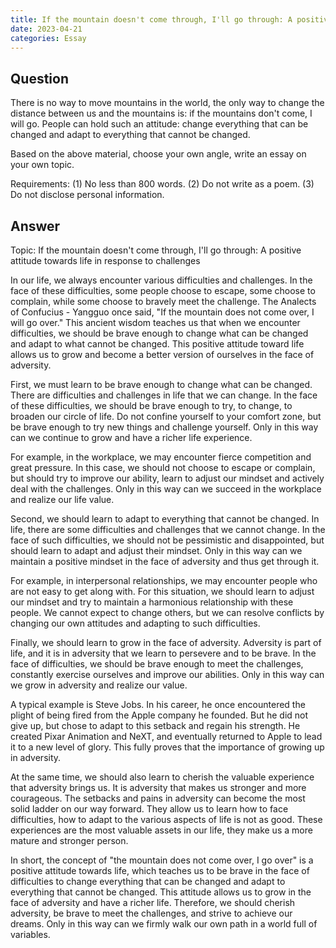 ```yaml
---
title: If the mountain doesn't come through, I'll go through: A positive attitude towards life in response to challenges
date: 2023-04-21
categories: Essay
---
```


## Question

There is no way to move mountains in the world, the only way to change the distance between us and the mountains is: if the mountains don't come, I will go. People can hold such an attitude: change everything that can be changed and adapt to everything that cannot be changed.

Based on the above material, choose your own angle, write an essay on your own topic.

Requirements: (1) No less than 800 words. (2) Do not write as a poem. (3) Do not disclose personal information.

## Answer

Topic: If the mountain doesn't come through, I'll go through: A positive attitude towards life in response to challenges

In our life, we always encounter various difficulties and challenges. In the face of these difficulties, some people choose to escape, some choose to complain, while some choose to bravely meet the challenge. The Analects of Confucius - Yangguo once said, "If the mountain does not come over, I will go over." This ancient wisdom teaches us that when we encounter difficulties, we should be brave enough to change what can be changed and adapt to what cannot be changed. This positive attitude toward life allows us to grow and become a better version of ourselves in the face of adversity.

First, we must learn to be brave enough to change what can be changed. There are difficulties and challenges in life that we can change. In the face of these difficulties, we should be brave enough to try, to change, to broaden our circle of life. Do not confine yourself to your comfort zone, but be brave enough to try new things and challenge yourself. Only in this way can we continue to grow and have a richer life experience.

For example, in the workplace, we may encounter fierce competition and great pressure. In this case, we should not choose to escape or complain, but should try to improve our ability, learn to adjust our mindset and actively deal with the challenges. Only in this way can we succeed in the workplace and realize our life value.

Second, we should learn to adapt to everything that cannot be changed. In life, there are some difficulties and challenges that we cannot change. In the face of such difficulties, we should not be pessimistic and disappointed, but should learn to adapt and adjust their mindset. Only in this way can we maintain a positive mindset in the face of adversity and thus get through it.

For example, in interpersonal relationships, we may encounter people who are not easy to get along with. For this situation, we should learn to adjust our mindset and try to maintain a harmonious relationship with these people. We cannot expect to change others, but we can resolve conflicts by changing our own attitudes and adapting to such difficulties.

Finally, we should learn to grow in the face of adversity. Adversity is part of life, and it is in adversity that we learn to persevere and to be brave. In the face of difficulties, we should be brave enough to meet the challenges, constantly exercise ourselves and improve our abilities. Only in this way can we grow in adversity and realize our value.

A typical example is Steve Jobs. In his career, he once encountered the plight of being fired from the Apple company he founded. But he did not give up, but chose to adapt to this setback and regain his strength. He created Pixar Animation and NeXT, and eventually returned to Apple to lead it to a new level of glory. This fully proves that the importance of growing up in adversity.

At the same time, we should also learn to cherish the valuable experience that adversity brings us. It is adversity that makes us stronger and more courageous. The setbacks and pains in adversity can become the most solid ladder on our way forward. They allow us to learn how to face difficulties, how to adapt to the various aspects of life is not as good. These experiences are the most valuable assets in our life, they make us a more mature and stronger person.

In short, the concept of "the mountain does not come over, I go over" is a positive attitude towards life, which teaches us to be brave in the face of difficulties to change everything that can be changed and adapt to everything that cannot be changed. This attitude allows us to grow in the face of adversity and have a richer life. Therefore, we should cherish adversity, be brave to meet the challenges, and strive to achieve our dreams. Only in this way can we firmly walk our own path in a world full of variables.